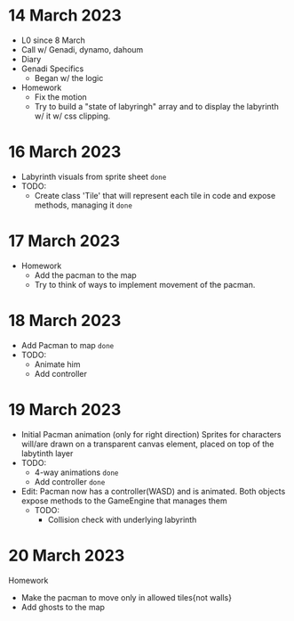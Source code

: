 # 14 March 2023

* L0 since 8 March
* Call w/ Genadi, dynamo, dahoum
* Diary
* Genadi Specifics
  * Began w/ the logic
* Homework
  * Fix the motion
  * Try to build a "state of labyringh" array and to display the labyrinth w/ it w/ css clipping.

# 16 March 2023
* Labyrinth visuals from sprite sheet `done`
* TODO:
  * Create class 'Tile' that will represent each tile in code and expose methods, managing it `done`

# 17 March 2023
* Homework
  * Add the pacman to the map
  * Try to think of ways to implement movement of the pacman.

# 18 March 2023
* Add Pacman to map `done`
* TODO:
  * Animate him
  * Add controller

# 19 March 2023
* Initial Pacman animation (only for right direction)
    Sprites for characters will/are drawn on a transparent canvas element, placed on top of the labytinth layer
* TODO:
  * 4-way animations `done` 
  * Add controller `done`
* Edit: Pacman now has a controller(WASD) and is animated. Both objects expose methods to the GameEngine that manages them
  * TODO:
    * Collision check with underlying labyrinth

# 20 March 2023
  Homework
  * Make the pacman to move only in allowed tiles{not walls}
  * Add ghosts to the map
  